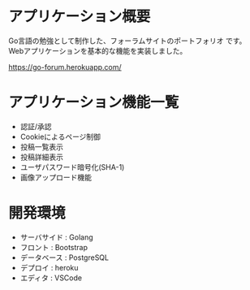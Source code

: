 # アプリケーション概要
  Go言語の勉強として制作した、フォーラムサイトのポートフォリオ です。  
  Webアプリケーションを基本的な機能を実装しました。  
  
  https://go-forum.herokuapp.com/

# アプリケーション機能一覧
- 認証/承認
- Cookieによるページ制御
- 投稿一覧表示
- 投稿詳細表示
- ユーザパスワード暗号化(SHA-1)
- 画像アップロード機能

# 開発環境
- サーバサイド  : Golang
- フロント      : Bootstrap
- データベース  : PostgreSQL
- デプロイ      : heroku
- エディタ      : VSCode